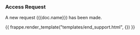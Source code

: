 <h3>Access Request</h3>

<p>A new request ({{doc.name}}) has been made.</p>

{{ frappe.render_template("templates/end_support.html", {}) }}
